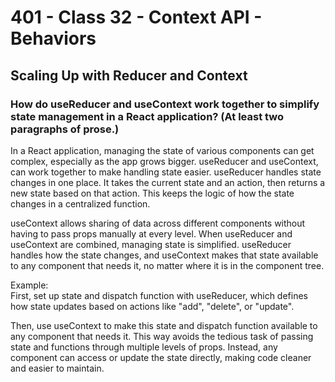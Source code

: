 # 401 - Class 32 - Context API - Behaviors

## Scaling Up with Reducer and Context

### How do useReducer and useContext work together to simplify state management in a React application? (At least two paragraphs of prose.)

In a React application, managing the state of various components can get complex, especially as the app grows bigger. useReducer and useContext, can work together to make handling state easier. useReducer handles state changes in one place. It takes the current state and an action, then returns a new state based on that action. This keeps the logic of how the state changes in a centralized function.

useContext allows sharing of data across different components without having to pass props manually at every level. When useReducer and useContext are combined, managing state is simplified. useReducer handles how the state changes, and useContext makes that state available to any component that needs it, no matter where it is in the component tree.

Example:  
First, set up state and dispatch function with useReducer, which defines how state updates based on actions like "add", "delete", or "update".  

Then, use useContext to make this state and dispatch function available to any component that needs it. This way avoids the tedious task of passing state and functions through multiple levels of props. Instead, any component can access or update the state directly, making code cleaner and easier to maintain.
